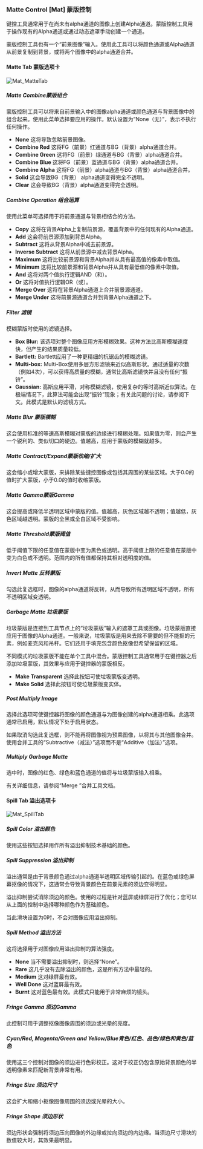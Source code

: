 ### Matte Control [Mat] 蒙版控制

键控工具通常用于在尚未有alpha通道的图像上创建Alpha通道。蒙版控制工具用于操作现有的Alpha通道或通过动态遮罩手动创建一个通道。

蒙版控制工具也有一个“前景图像”输入。使用此工具可以将颜色通道或Alpha通道从前景复制到背景，或将两个图像中的alpha通道合并。

#### Matte Tab 蒙版选项卡

![Mat_MatteTab](images/Mat_MatteTab.png)

##### Matte Combine蒙版组合

蒙版控制工具可以将来自前景输入中的图像alpha通道或颜色通道与背景图像中的组合起来。使用此菜单选择要应用的操作。默认设置为“None（无）”，表示不执行任何操作。

- **None**
  这将导致忽略前景图像。
- **Combine Red**
  这将FG（前景）红通道与BG（背景）alpha通道合并。
- **Combine Green**
  这将FG（前景）绿通道与BG（背景）alpha通道合并。
- **Combine Blue**
  这将FG（前景）蓝通道与BG（背景）alpha通道合并。
- **Combine Alpha**
  这将FG（前景）alpha通道与BG（背景）alpha通道合并。
- **Solid**
  这会导致BG（背景） alpha通道变得完全不透明。
- **Clear**
  这会导致BG（背景）alpha通道变得完全透明。

##### Combine Operation 组合运算

使用此菜单可选择用于将前景通道与背景相结合的方法。

- **Copy**
  这将在背景Alpha上复制前景源，覆盖背景中的任何现有的Alpha通道。
- **Add**
  这会将前景源添加到背景Alpha。
- **Subtract**
  这将从背景Alpha中减去前景源。
- **Inverse Subtract**
  这将从前景源中减去背景Alpha。
- **Maximum**
  这将比较前景源和背景Alpha并从具有最高值的像素中取值。
- **Minimum**
  这将比较前景源和背景Alpha并从具有最低值的像素中取值。
- **And**
  这将对两个值执行逻辑AND（和）。
- **Or**
  这将对值执行逻辑OR（或）。
- **Merge Over**
  这将在背景Alpha通道上合并前景源通道。
- **Merge Under**
  这将前景源通道合并到背景Alpha通道之下。

##### Filter 滤镜

模糊蒙版时使用的滤镜选择。

- **Box Blur:** 该选项对整个图像应用方形模糊效果。这种方法比高斯模糊速度快，但产生的结果质量较低。
- **Bartlett:** Bartlett应用了一种更精细的抗锯齿的模糊滤镜。
- **Multi-box:** Multi-Box使用多层方形滤镜来近似高斯形状。通过适量的次数（例如4次），可以获得高质量的模糊，通常比高斯滤镜快并且没有任何“振铃”。
- **Gaussian:** 高斯应用平滑，对称模糊滤镜，使用复杂的等时高斯近似算法。在极端情况下，此算法可能会出现“振铃”现象；有关此问题的讨论，请参阅下文。此模式是默认的滤镜方式。

##### Matte Blur 蒙版模糊

这会使用标准的等速高斯模糊对蒙版的边缘进行模糊处理。如果值为零，则会产生一个锐利的、类似切口的硬边。值越高，应用于蒙版的模糊就越多。

##### Matte  Contract/Expand蒙版收缩/扩大

这会缩小或增大蒙版，来排除某些键控图像或包括其周围的某些区域。大于0.0的值时扩大蒙版，小于0.0的值时收缩蒙版。

##### Matte Gamma蒙版Gamma

这会提高或降低半透明区域中蒙版的值。值越高，灰色区域越不透明；值越低，灰色区域越透明。蒙版的全黑或全白区域不受影响。

##### Matte Threshold蒙版阈值

低于阈值下限的任意值在蒙版中变为黑色或透明。高于阈值上限的任意值在蒙版中变为白色或不透明。范围内的所有值都保持其相对透明度的值。

##### Invert Matte 反转蒙版

勾选此复选框时，图像的alpha通道将反转，从而导致所有透明区域不透明，所有不透明区域变透明。

##### Garbage Matte 垃圾蒙版

垃圾蒙版是连接到工具节点上的“垃圾蒙版”输入的遮罩工具或图像。垃圾蒙版直接应用于图像的Alpha通道。一般来说，垃圾蒙版是用来去除不需要的但不能抠的元素，例如麦克风和吊杆。它们还用于填充包含颜色抠像但希望保留的区域。

不同模式的垃圾蒙版不能在单个工具中混合。蒙版控制工具通常用于在键控器之后添加垃圾蒙版，其效果与应用于键控器的蒙版相反。

- **Make Transparent**
  选择此按钮可使垃圾蒙版变透明。
- **Make Solid**
  选择此按钮可使垃圾蒙版变实体。

##### Post Multiply Image

选择此选项可使键控器将图像的颜色通道与为图像创建的alpha通道相乘。此选项通常已启用，默认情况下处于启用状态。

如果取消勾选此复选框，则不能再将图像视为预乘图像，以将其与其他图像合并。使用合并工具的“Subtractive（减法）”选项而不是“Additive（加法）”选项。

##### Multiply Garbage Matte

选中时，图像的红色、绿色和蓝色通道的值将与垃圾蒙版输入相乘。

有关详细信息，请参阅“Merge ”合并工具文档。

#### Spill Tab 溢出选项卡

![Mat_SpillTab](images/Mat_SpillTab.png)

##### Spill Color 溢出颜色

使用这些按钮选择用作所有溢出抑制技术基础的颜色。

##### Spill Suppression 溢出抑制

溢出通常是由于背景颜色通过alpha通道半透明区域传输引起的。在蓝色或绿色屏幕抠像的情况下，这通常会导致背景颜色在前景元素的须边变得明显。

溢出抑制尝试消除须边的颜色。使用的过程是针对蓝屏或绿屏进行了优化；您可以从上面的控制中选择哪种颜色作为基础颜色。

当此滑块设置为0时，不会对图像应用溢出抑制。

##### Spill Method 溢出方法

这将选择用于对图像应用溢出抑制的算法强度。

- **None**
  当不需要溢出抑制时，则选择“None”。
- **Rare**
  这几乎没有去除溢出的颜色，这是所有方法中最轻的。
- **Medium**
  这对绿屏最有效。
- **Well Done**
  这对蓝屏最有效。
- **Burnt**
  这对蓝色最有效。此模式只能用于非常麻烦的镜头。

##### Fringe Gamma 须边Gamma

此控制可用于调整抠像图像周围的须边或光晕的亮度。

##### Cyan/Red, Magenta/Green and Yellow/Blue青色/红色、品色/绿色和黄色/蓝色

使用这三个控制对图像的须边进行色彩校正。这对于校正仍包含原始背景颜色的半透明像素来匹配新背景非常有用。

##### Fringe Size 须边尺寸

这会扩大和缩小抠像图像周围的须边或光晕的大小。

##### Fringe Shape 须边形状

须边形状会强制将须边压向图像的外边缘或拉向须边的内边缘。当须边尺寸滑块的数值较大时，其效果最明显。
